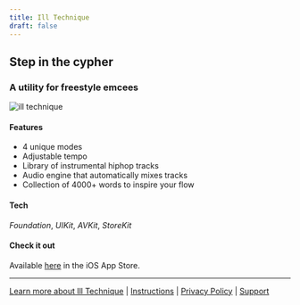 ```yaml
---
title: Ill Technique
draft: false
---
```


## Step in the cypher
### A utility for freestyle emcees

![ill technique](/rory-allen/img/ITDarkLogo1024.png)

#### Features
- 4 unique modes
- Adjustable tempo
- Library of instrumental hiphop tracks
- Audio engine that automatically mixes tracks
- Collection of 4000+ words to inspire your flow

#### Tech
*Foundation*, *UIKit*, *AVKit*, *StoreKit*

#### Check it out
Available [here](https://example.com) in the iOS App Store.

---

[Learn more about Ill Technique](/rory-allen/ill-technique/product/) | [Instructions](/rory-allen/ill-technique/instructions/) | [Privacy Policy](/rory-allen/ill-technique/privacy/) | [Support](/rory-allen/ill-technique/support/)